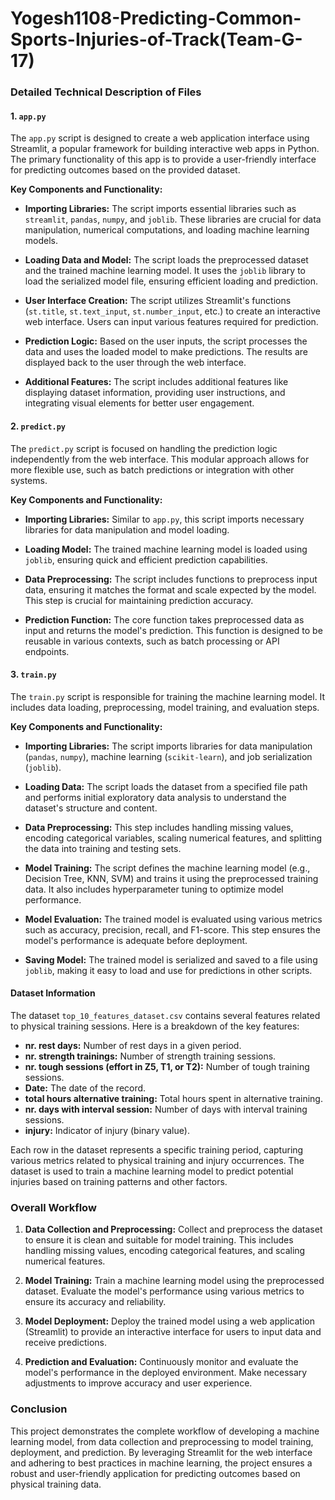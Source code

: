 # Yogesh1108-Predicting-Common-Sports-Injuries-of-Track(Team-G-17)


### Detailed Technical Description of Files

#### 1. `app.py`

The `app.py` script is designed to create a web application interface using Streamlit, a popular framework for building interactive web apps in Python. The primary functionality of this app is to provide a user-friendly interface for predicting outcomes based on the provided dataset.

**Key Components and Functionality:**

- **Importing Libraries:** The script imports essential libraries such as `streamlit`, `pandas`, `numpy`, and `joblib`. These libraries are crucial for data manipulation, numerical computations, and loading machine learning models.

- **Loading Data and Model:** The script loads the preprocessed dataset and the trained machine learning model. It uses the `joblib` library to load the serialized model file, ensuring efficient loading and prediction.

- **User Interface Creation:** The script utilizes Streamlit's functions (`st.title`, `st.text_input`, `st.number_input`, etc.) to create an interactive web interface. Users can input various features required for prediction.

- **Prediction Logic:** Based on the user inputs, the script processes the data and uses the loaded model to make predictions. The results are displayed back to the user through the web interface.

- **Additional Features:** The script includes additional features like displaying dataset information, providing user instructions, and integrating visual elements for better user engagement.

#### 2. `predict.py`

The `predict.py` script is focused on handling the prediction logic independently from the web interface. This modular approach allows for more flexible use, such as batch predictions or integration with other systems.

**Key Components and Functionality:**

- **Importing Libraries:** Similar to `app.py`, this script imports necessary libraries for data manipulation and model loading.

- **Loading Model:** The trained machine learning model is loaded using `joblib`, ensuring quick and efficient prediction capabilities.

- **Data Preprocessing:** The script includes functions to preprocess input data, ensuring it matches the format and scale expected by the model. This step is crucial for maintaining prediction accuracy.

- **Prediction Function:** The core function takes preprocessed data as input and returns the model's prediction. This function is designed to be reusable in various contexts, such as batch processing or API endpoints.

#### 3. `train.py`

The `train.py` script is responsible for training the machine learning model. It includes data loading, preprocessing, model training, and evaluation steps.

**Key Components and Functionality:**

- **Importing Libraries:** The script imports libraries for data manipulation (`pandas`, `numpy`), machine learning (`scikit-learn`), and job serialization (`joblib`).

- **Loading Data:** The script loads the dataset from a specified file path and performs initial exploratory data analysis to understand the dataset's structure and content.

- **Data Preprocessing:** This step includes handling missing values, encoding categorical variables, scaling numerical features, and splitting the data into training and testing sets.

- **Model Training:** The script defines the machine learning model (e.g., Decision Tree, KNN, SVM) and trains it using the preprocessed training data. It also includes hyperparameter tuning to optimize model performance.

- **Model Evaluation:** The trained model is evaluated using various metrics such as accuracy, precision, recall, and F1-score. This step ensures the model's performance is adequate before deployment.

- **Saving Model:** The trained model is serialized and saved to a file using `joblib`, making it easy to load and use for predictions in other scripts.

#### Dataset Information

The dataset `top_10_features_dataset.csv` contains several features related to physical training sessions. Here is a breakdown of the key features:

- **nr. rest days:** Number of rest days in a given period.
- **nr. strength trainings:** Number of strength training sessions.
- **nr. tough sessions (effort in Z5, T1, or T2):** Number of tough training sessions.
- **Date:** The date of the record.
- **total hours alternative training:** Total hours spent in alternative training.
- **nr. days with interval session:** Number of days with interval training sessions.
- **injury:** Indicator of injury (binary value).

Each row in the dataset represents a specific training period, capturing various metrics related to physical training and injury occurrences. The dataset is used to train a machine learning model to predict potential injuries based on training patterns and other factors.

### Overall Workflow

1. **Data Collection and Preprocessing:** Collect and preprocess the dataset to ensure it is clean and suitable for model training. This includes handling missing values, encoding categorical features, and scaling numerical features.

2. **Model Training:** Train a machine learning model using the preprocessed dataset. Evaluate the model's performance using various metrics to ensure its accuracy and reliability.

3. **Model Deployment:** Deploy the trained model using a web application (Streamlit) to provide an interactive interface for users to input data and receive predictions.

4. **Prediction and Evaluation:** Continuously monitor and evaluate the model's performance in the deployed environment. Make necessary adjustments to improve accuracy and user experience.

### Conclusion

This project demonstrates the complete workflow of developing a machine learning model, from data collection and preprocessing to model training, deployment, and prediction. By leveraging Streamlit for the web interface and adhering to best practices in machine learning, the project ensures a robust and user-friendly application for predicting outcomes based on physical training data.
